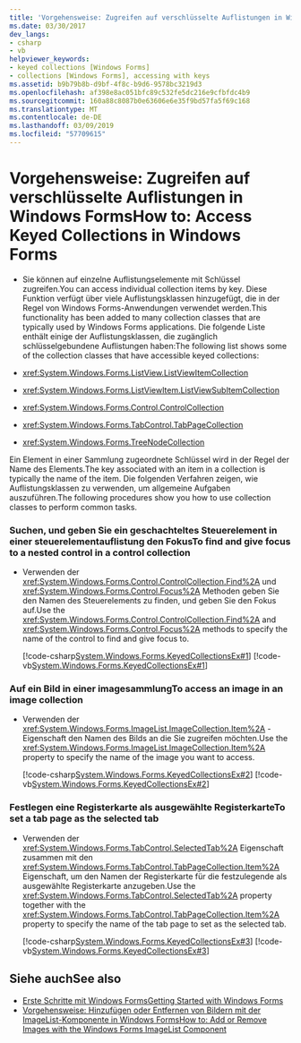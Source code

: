 ```yaml
---
title: 'Vorgehensweise: Zugreifen auf verschlüsselte Auflistungen in Windows Forms'
ms.date: 03/30/2017
dev_langs:
- csharp
- vb
helpviewer_keywords:
- keyed collections [Windows Forms]
- collections [Windows Forms], accessing with keys
ms.assetid: b9b79b8b-d9bf-4f8c-b9d6-9578bc3219d3
ms.openlocfilehash: af398e8ac051bfc89c532fe5dc216e9cfbfdc4b9
ms.sourcegitcommit: 160a88c8087b0e63606e6e35f9bd57fa5f69c168
ms.translationtype: MT
ms.contentlocale: de-DE
ms.lasthandoff: 03/09/2019
ms.locfileid: "57709615"
---
```

# <a name="how-to-access-keyed-collections-in-windows-forms"></a><span data-ttu-id="936a7-102">Vorgehensweise: Zugreifen auf verschlüsselte Auflistungen in Windows Forms</span><span class="sxs-lookup"><span data-stu-id="936a7-102">How to: Access Keyed Collections in Windows Forms</span></span>
-   <span data-ttu-id="936a7-103">Sie können auf einzelne Auflistungselemente mit Schlüssel zugreifen.</span><span class="sxs-lookup"><span data-stu-id="936a7-103">You can access individual collection items by key.</span></span> <span data-ttu-id="936a7-104">Diese Funktion verfügt über viele Auflistungsklassen hinzugefügt, die in der Regel von Windows Forms-Anwendungen verwendet werden.</span><span class="sxs-lookup"><span data-stu-id="936a7-104">This functionality has been added to many collection classes that are typically used by Windows Forms applications.</span></span> <span data-ttu-id="936a7-105">Die folgende Liste enthält einige der Auflistungsklassen, die zugänglich schlüsselgebundene Auflistungen haben:</span><span class="sxs-lookup"><span data-stu-id="936a7-105">The following list shows some of the collection classes that have accessible keyed collections:</span></span>  
  
-   <xref:System.Windows.Forms.ListView.ListViewItemCollection>  
  
-   <xref:System.Windows.Forms.ListViewItem.ListViewSubItemCollection>  
  
-   <xref:System.Windows.Forms.Control.ControlCollection>  
  
-   <xref:System.Windows.Forms.TabControl.TabPageCollection>  
  
-   <xref:System.Windows.Forms.TreeNodeCollection>  
  
 <span data-ttu-id="936a7-106">Ein Element in einer Sammlung zugeordnete Schlüssel wird in der Regel der Name des Elements.</span><span class="sxs-lookup"><span data-stu-id="936a7-106">The key associated with an item in a collection is typically the name of the item.</span></span> <span data-ttu-id="936a7-107">Die folgenden Verfahren zeigen, wie Auflistungsklassen zu verwenden, um allgemeine Aufgaben auszuführen.</span><span class="sxs-lookup"><span data-stu-id="936a7-107">The following procedures show you how to use collection classes to perform common tasks.</span></span>  
  
### <a name="to-find-and-give-focus-to-a-nested-control-in-a-control-collection"></a><span data-ttu-id="936a7-108">Suchen, und geben Sie ein geschachteltes Steuerelement in einer steuerelementauflistung den Fokus</span><span class="sxs-lookup"><span data-stu-id="936a7-108">To find and give focus to a nested control in a control collection</span></span>  
  
-   <span data-ttu-id="936a7-109">Verwenden der <xref:System.Windows.Forms.Control.ControlCollection.Find%2A> und <xref:System.Windows.Forms.Control.Focus%2A> Methoden geben Sie den Namen des Steuerelements zu finden, und geben Sie den Fokus auf.</span><span class="sxs-lookup"><span data-stu-id="936a7-109">Use the <xref:System.Windows.Forms.Control.ControlCollection.Find%2A> and <xref:System.Windows.Forms.Control.Focus%2A> methods to specify the name of the control to find and give focus to.</span></span>  
  
     [!code-csharp[System.Windows.Forms.KeyedCollectionsEx#1](~/samples/snippets/csharp/VS_Snippets_Winforms/System.Windows.Forms.KeyedCollectionsEx/CS/Form1.cs#1)]
     [!code-vb[System.Windows.Forms.KeyedCollectionsEx#1](~/samples/snippets/visualbasic/VS_Snippets_Winforms/System.Windows.Forms.KeyedCollectionsEx/VB/Form1.vb#1)]  
  
### <a name="to-access-an-image-in-an-image-collection"></a><span data-ttu-id="936a7-110">Auf ein Bild in einer imagesammlung</span><span class="sxs-lookup"><span data-stu-id="936a7-110">To access an image in an image collection</span></span>  
  
-   <span data-ttu-id="936a7-111">Verwenden der <xref:System.Windows.Forms.ImageList.ImageCollection.Item%2A> -Eigenschaft den Namen des Bilds an die Sie zugreifen möchten.</span><span class="sxs-lookup"><span data-stu-id="936a7-111">Use the <xref:System.Windows.Forms.ImageList.ImageCollection.Item%2A> property to specify the name of the image you want to access.</span></span>  
  
     [!code-csharp[System.Windows.Forms.KeyedCollectionsEx#2](~/samples/snippets/csharp/VS_Snippets_Winforms/System.Windows.Forms.KeyedCollectionsEx/CS/Form1.cs#2)]
     [!code-vb[System.Windows.Forms.KeyedCollectionsEx#2](~/samples/snippets/visualbasic/VS_Snippets_Winforms/System.Windows.Forms.KeyedCollectionsEx/VB/Form1.vb#2)]  
  
### <a name="to-set-a-tab-page-as-the-selected-tab"></a><span data-ttu-id="936a7-112">Festlegen eine Registerkarte als ausgewählte Registerkarte</span><span class="sxs-lookup"><span data-stu-id="936a7-112">To set a tab page as the selected tab</span></span>  
  
-   <span data-ttu-id="936a7-113">Verwenden der <xref:System.Windows.Forms.TabControl.SelectedTab%2A> Eigenschaft zusammen mit den <xref:System.Windows.Forms.TabControl.TabPageCollection.Item%2A> Eigenschaft, um den Namen der Registerkarte für die festzulegende als ausgewählte Registerkarte anzugeben.</span><span class="sxs-lookup"><span data-stu-id="936a7-113">Use the <xref:System.Windows.Forms.TabControl.SelectedTab%2A> property together with the <xref:System.Windows.Forms.TabControl.TabPageCollection.Item%2A> property to specify the name of the tab page to set as the selected tab.</span></span>  
  
     [!code-csharp[System.Windows.Forms.KeyedCollectionsEx#3](~/samples/snippets/csharp/VS_Snippets_Winforms/System.Windows.Forms.KeyedCollectionsEx/CS/Form1.cs#3)]
     [!code-vb[System.Windows.Forms.KeyedCollectionsEx#3](~/samples/snippets/visualbasic/VS_Snippets_Winforms/System.Windows.Forms.KeyedCollectionsEx/VB/Form1.vb#3)]  
  
## <a name="see-also"></a><span data-ttu-id="936a7-114">Siehe auch</span><span class="sxs-lookup"><span data-stu-id="936a7-114">See also</span></span>
- [<span data-ttu-id="936a7-115">Erste Schritte mit Windows Forms</span><span class="sxs-lookup"><span data-stu-id="936a7-115">Getting Started with Windows Forms</span></span>](getting-started-with-windows-forms.md)
- [<span data-ttu-id="936a7-116">Vorgehensweise: Hinzufügen oder Entfernen von Bildern mit der ImageList-Komponente in Windows Forms</span><span class="sxs-lookup"><span data-stu-id="936a7-116">How to: Add or Remove Images with the Windows Forms ImageList Component</span></span>](./controls/how-to-add-or-remove-images-with-the-windows-forms-imagelist-component.md)
